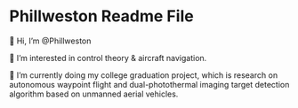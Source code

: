 # Phillweston Readme File

👋 Hi, I’m @Phillweston

👀 I’m interested in control theory & aircraft navigation.

🌱 I’m currently doing my college graduation project, which is research on autonomous waypoint flight and dual-photothermal imaging target detection algorithm based on unmanned aerial vehicles.
